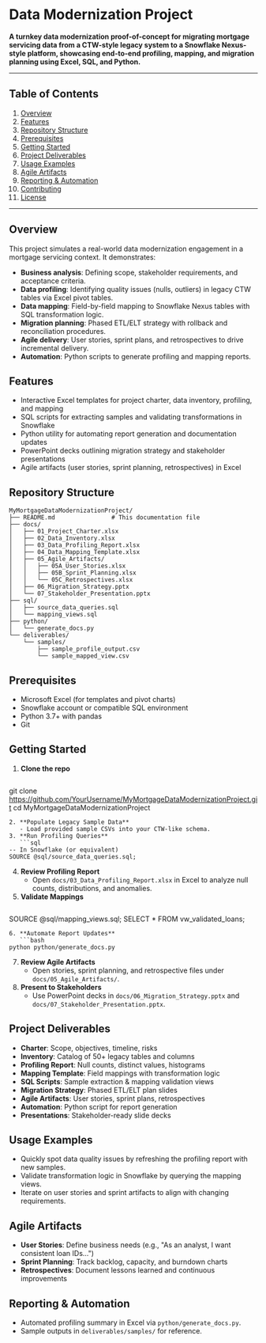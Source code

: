 # Data Modernization Project

**A turnkey data modernization proof-of-concept for migrating mortgage servicing data from a CTW-style legacy system to a Snowflake Nexus-style platform, showcasing end-to-end profiling, mapping, and migration planning using Excel, SQL, and Python.**

---

## Table of Contents
1. [Overview](#overview)
2. [Features](#features)
3. [Repository Structure](#repository-structure)
4. [Prerequisites](#prerequisites)
5. [Getting Started](#getting-started)
6. [Project Deliverables](#project-deliverables)
7. [Usage Examples](#usage-examples)
8. [Agile Artifacts](#agile-artifacts)
9. [Reporting & Automation](#reporting--automation)
10. [Contributing](#contributing)
11. [License](#license)

---

## Overview
This project simulates a real-world data modernization engagement in a mortgage servicing context. It demonstrates:
- **Business analysis**: Defining scope, stakeholder requirements, and acceptance criteria.
- **Data profiling**: Identifying quality issues (nulls, outliers) in legacy CTW tables via Excel pivot tables.
- **Data mapping**: Field-by-field mapping to Snowflake Nexus tables with SQL transformation logic.
- **Migration planning**: Phased ETL/ELT strategy with rollback and reconciliation procedures.
- **Agile delivery**: User stories, sprint plans, and retrospectives to drive incremental delivery.
- **Automation**: Python scripts to generate profiling and mapping reports.

## Features
- Interactive Excel templates for project charter, data inventory, profiling, and mapping
- SQL scripts for extracting samples and validating transformations in Snowflake
- Python utility for automating report generation and documentation updates
- PowerPoint decks outlining migration strategy and stakeholder presentations
- Agile artifacts (user stories, sprint planning, retrospectives) in Excel

## Repository Structure
```
MyMortgageDataModernizationProject/
├── README.md                # This documentation file
├── docs/
│   ├── 01_Project_Charter.xlsx
│   ├── 02_Data_Inventory.xlsx
│   ├── 03_Data_Profiling_Report.xlsx
│   ├── 04_Data_Mapping_Template.xlsx
│   ├── 05_Agile_Artifacts/
│   │   ├── 05A_User_Stories.xlsx
│   │   ├── 05B_Sprint_Planning.xlsx
│   │   └── 05C_Retrospectives.xlsx
│   ├── 06_Migration_Strategy.pptx
│   └── 07_Stakeholder_Presentation.pptx
├── sql/
│   ├── source_data_queries.sql
│   └── mapping_views.sql
├── python/
│   └── generate_docs.py
└── deliverables/
    └── samples/
        ├── sample_profile_output.csv
        └── sample_mapped_view.csv
```

## Prerequisites
- Microsoft Excel (for templates and pivot charts)
- Snowflake account or compatible SQL environment
- Python 3.7+ with pandas
- Git

## Getting Started
1. **Clone the repo**
   ```bash
git clone https://github.com/YourUsername/MyMortgageDataModernizationProject.git
cd MyMortgageDataModernizationProject
```
2. **Populate Legacy Sample Data**
   - Load provided sample CSVs into your CTW-like schema.
3. **Run Profiling Queries**
   ```sql
-- In Snowflake (or equivalent)
SOURCE @sql/source_data_queries.sql;
```
4. **Review Profiling Report**
   - Open `docs/03_Data_Profiling_Report.xlsx` in Excel to analyze null counts, distributions, and anomalies.
5. **Validate Mappings**
   ```sql
SOURCE @sql/mapping_views.sql;
SELECT * FROM vw_validated_loans;
```
6. **Automate Report Updates**
   ```bash
python python/generate_docs.py
```
7. **Review Agile Artifacts**
   - Open stories, sprint planning, and retrospective files under `docs/05_Agile_Artifacts/`.
8. **Present to Stakeholders**
   - Use PowerPoint decks in `docs/06_Migration_Strategy.pptx` and `docs/07_Stakeholder_Presentation.pptx`.

## Project Deliverables
- **Charter**: Scope, objectives, timeline, risks
- **Inventory**: Catalog of 50+ legacy tables and columns
- **Profiling Report**: Null counts, distinct values, histograms
- **Mapping Template**: Field mappings with transformation logic
- **SQL Scripts**: Sample extraction & mapping validation views
- **Migration Strategy**: Phased ETL/ELT plan slides
- **Agile Artifacts**: User stories, sprint plans, retrospectives
- **Automation**: Python script for report generation
- **Presentations**: Stakeholder-ready slide decks

## Usage Examples
- Quickly spot data quality issues by refreshing the profiling report with new samples.
- Validate transformation logic in Snowflake by querying the mapping views.
- Iterate on user stories and sprint artifacts to align with changing requirements.

## Agile Artifacts
- **User Stories**: Define business needs (e.g., "As an analyst, I want consistent loan IDs...")
- **Sprint Planning**: Track backlog, capacity, and burndown charts
- **Retrospectives**: Document lessons learned and continuous improvements

## Reporting & Automation
- Automated profiling summary in Excel via `python/generate_docs.py`.
- Sample outputs in `deliverables/samples/` for reference.


